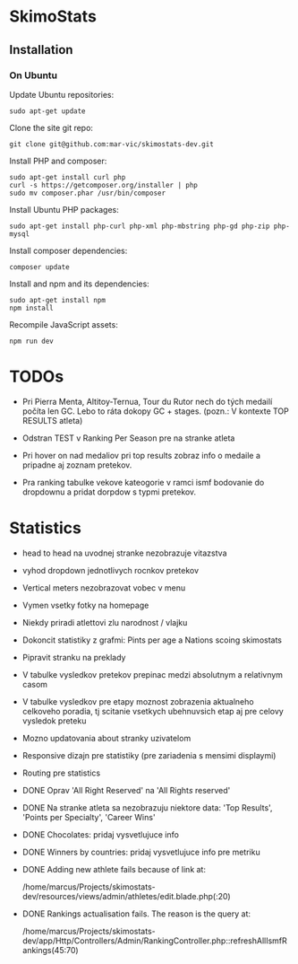 # SkimoStats

## Installation

### On Ubuntu
Update Ubuntu repositories:
```
sudo apt-get update
```

Clone the site git repo:
```
git clone git@github.com:mar-vic/skimostats-dev.git
```

Install PHP and composer:
```
sudo apt-get install curl php
curl -s https://getcomposer.org/installer | php
sudo mv composer.phar /usr/bin/composer
```

Install Ubuntu PHP packages:
```
sudo apt-get install php-curl php-xml php-mbstring php-gd php-zip php-mysql
```

Install composer dependencies:
```
composer update
```

Install and npm and its dependencies:
```
sudo apt-get install npm
npm install
```

Recompile JavaScript assets:
```
npm run dev
```
# TODOs

* Pri Pierra Menta, Altitoy-Ternua, Tour du Rutor nech do tých medailí počíta
  len GC. Lebo to ráta dokopy GC + stages. (pozn.: V kontexte TOP RESULTS atleta)
  
* Odstran TEST v Ranking Per Season pre na stranke atleta

* Pri hover on nad medaliov pri top results zobraz info o medaile a pripadne aj
  zoznam pretekov.
  
* Pra ranking tabulke vekove kateogorie v ramci ismf bodovanie do dropdownu a
  pridat dorpdow s typmi pretekov.
  
# Statistics

* head to head na uvodnej stranke nezobrazuje vitazstva

* vyhod dropdown jednotlivych rocnkov pretekov

* Vertical meters nezobrazovat vobec v menu

* Vymen vsetky fotky na homepage

* Niekdy priradi atlettovi zlu narodnost / vlajku

* Dokoncit statistiky z grafmi: Pints per age a Nations scoing skimostats
  
* Pipravit stranku na preklady
  
* V tabulke vysledkov pretekov prepinac medzi absolutnym a relativnym casom
  
* V tabulke vysledkov pre etapy moznost zobrazenia aktualneho celkoveho poradia,
  tj scitanie vsetkych ubehnuvsich etap aj pre celovy vysledok preteku

* Mozno updatovania about stranky uzivatelom

* Responsive dizajn pre statistiky (pre zariadenia s mensimi displaymi)

* Routing pre statistics
  
* DONE Oprav 'All Right Reserved'  na 'All Right*s* reserved'

* DONE Na stranke atleta sa nezobrazuju niektore data: 'Top Results', 'Points per
  Specialty', 'Career Wins'

* DONE Chocolates: pridaj vysvetlujuce info

* DONE Winners by countries: pridaj vysvetlujuce info pre metriku

* DONE Adding new athlete fails because of link at:

  /home/marcus/Projects/skimostats-dev/resources/views/admin/athletes/edit.blade.php(:20)

* DONE Rankings actualisation fails. The reason is the query at:

  /home/marcus/Projects/skimostats-dev/app/Http/Controllers/Admin/RankingController.php::refreshAllIsmfRankings(45:70)
